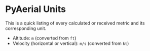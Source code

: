 # PyAerial Units

This is a quick listing of every calculated or received metric and its corresponding unit.

- Altitude: `m` (converted from `ft`)
- Velocity (horizontal or vertical): `m/s` (converted from `kt`)
